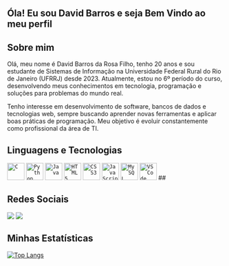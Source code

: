 ## Óla! Eu sou David Barros e seja Bem Vindo ao meu perfil
<h2>Sobre mim </h2>
Olá, meu nome é David Barros da Rosa Filho, tenho 20 anos e sou estudante de Sistemas de Informação na Universidade Federal Rural do Rio de Janeiro (UFRRJ) desde 2023. Atualmente, estou no 6º período do curso, desenvolvendo meus conhecimentos em tecnologia, programação e soluções para problemas do mundo real.

Tenho interesse em desenvolvimento de software, bancos de dados e tecnologias web, sempre buscando aprender novas ferramentas e aplicar boas práticas de programação. Meu objetivo é evoluir constantemente como profissional da área de TI.

<h2>Linguagens e Tecnologias</h2>
<code><img width = "40px" src="https://cdn.jsdelivr.net/gh/devicons/devicon@latest/icons/c/c-original.svg" title = "C" /></code>
<code><img width = "40px" src="https://cdn.jsdelivr.net/gh/devicons/devicon@latest/icons/python/python-original.svg" title = "Python" /></code>
<code><img width = "40px" src="https://cdn.jsdelivr.net/gh/devicons/devicon@latest/icons/java/java-original.svg" title = "Java"/></code>
<code><img width = "40px" src="https://cdn.jsdelivr.net/gh/devicons/devicon@latest/icons/html5/html5-original.svg" title = "HTML5"/></code>
<code><img width = "40px" src="https://cdn.jsdelivr.net/gh/devicons/devicon@latest/icons/css3/css3-original.svg" title = "CSS3"/></code>
<code><img width = "40px" src="https://cdn.jsdelivr.net/gh/devicons/devicon@latest/icons/javascript/javascript-original.svg" title = "JavaScript"/></code>
<code><img width = "40px" src="https://cdn.jsdelivr.net/gh/devicons/devicon@latest/icons/mysql/mysql-original.svg" title = "MySQL"/></code>
<code><img width = "40px" src="https://cdn.jsdelivr.net/gh/devicons/devicon@latest/icons/vscode/vscode-original.svg" title = "VSCode"/></code>
##
<h2>Redes Sociais</h2>
<div>
  <a href = "mailto:davidbarros1405@gmail.com"><img src="https://img.shields.io/badge/-Gmail-%23333?style=for-the-badge&logo=gmail&logoColor=white" target="_blank"></a>
  <a href="https://www.linkedin.com/in/davi-barros-a44117254 " target="_blank"><img src="https://img.shields.io/badge/-LinkedIn-%230077B5?style=for-the-badge&logo=linkedin&logoColor=white" target="_blank"></a> 
</div>
<h2>Minhas Estatísticas </h2>

[![Top Langs](https://github-readme-stats.vercel.app/api/top-langs/?username=anuraghazra&layout=donut)](https://github.com/anuraghazra/github-readme-stats)




